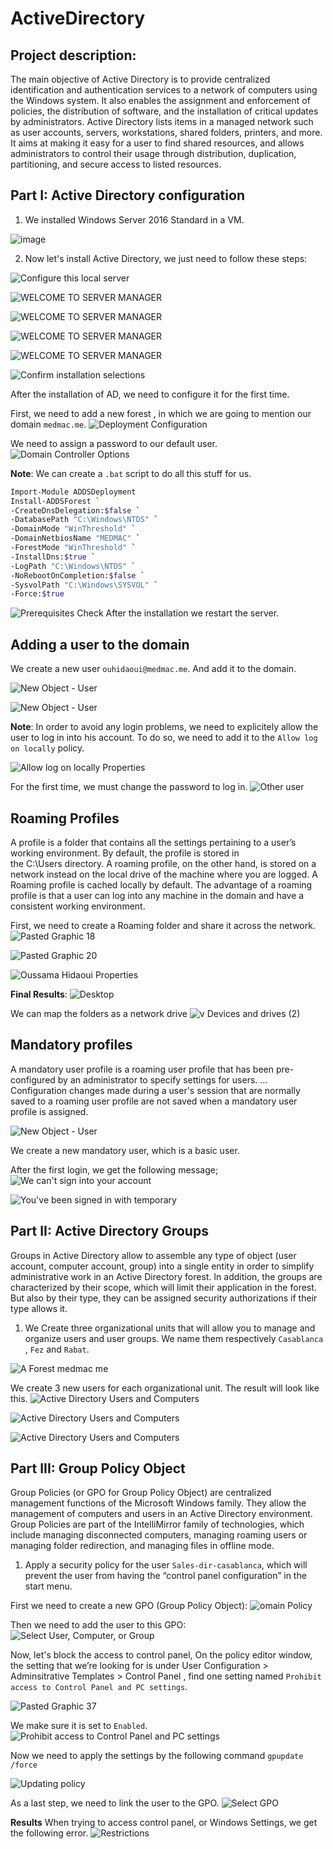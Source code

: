 # ActiveDirectory

## Project description:

The main objective of Active Directory is to provide centralized identification and authentication services to a network of computers using the Windows system. It also enables the assignment and enforcement of policies, the distribution of software, and the installation of critical updates by administrators.
Active Directory lists items in a managed network such as user accounts, servers, workstations, shared folders, printers, and more. It aims at making it easy for a user to find shared resources, and allows administrators to control their usage through distribution, duplication, partitioning, and secure access to listed resources.

## Part I: Active Directory configuration

1. We installed Windows Server 2016 Standard in a VM.

![image](https://user-images.githubusercontent.com/56129562/149035634-199a6e52-5888-4421-b71c-818feefd13e2.png)

2. Now let's install Active Directory, we just need to follow these steps:

![Configure this local server](https://user-images.githubusercontent.com/56129562/149035682-63a03d39-25a8-401d-babf-360650b6086e.png)

![WELCOME TO SERVER MANAGER](https://user-images.githubusercontent.com/56129562/149035694-a0057d0f-f755-4815-b188-e9962eaba813.png)

![WELCOME TO SERVER MANAGER](https://user-images.githubusercontent.com/56129562/149035718-6039e775-d952-44bc-a8bd-4dbfa6ec9d66.png)

![WELCOME TO SERVER MANAGER](https://user-images.githubusercontent.com/56129562/149035736-d19b0443-a014-4b84-ba8f-49c65bfad35d.png)

![WELCOME TO SERVER MANAGER](https://user-images.githubusercontent.com/56129562/149035767-9feb640d-a7bd-41c4-82b0-478a7ff51f66.png)


![Confirm installation selections](https://user-images.githubusercontent.com/56129562/149035780-f120d7b0-e451-47df-a094-8fd330c878a0.png)

After the installation of AD, we need to configure it for the first time.

First, we need to add a new forest , in which we are going to mention our domain `medmac.me`.
![Deployment Configuration](https://user-images.githubusercontent.com/56129562/149035847-863974f2-3b93-4e83-9987-cafc53b4937d.png)

We need to assign a password to our default user.
![Domain Controller Options](https://user-images.githubusercontent.com/56129562/149035885-57cafbc3-46c9-43ca-91cb-a77f2d9fa180.png)

**Note**: We can create a `.bat` script to do all this stuff for us.

```bash
Import-Module ADDSDeployment
Install-ADDSForest `
-CreateDnsDelegation:$false `
-DatabasePath "C:\Windows\NTDS" `
-DomainMode "WinThreshold" `
-DomainNetbiosName "MEDMAC" `
-ForestMode "WinThreshold" `
-InstallDns:$true `
-LogPath "C:\Windows\NTDS" `
-NoRebootOnCompletion:$false `
-SysvolPath "C:\Windows\SYSVOL" `
-Force:$true
```
![Prerequisites Check](https://user-images.githubusercontent.com/56129562/149036334-a5f9d172-f3f8-488d-9641-b5d3a7d756df.png)
After the installation we restart the server.


## Adding a user to the domain
We create a new user `ouhidaoui@medmac.me`. And add it to the domain.

![New Object - User](https://user-images.githubusercontent.com/56129562/149036525-d425c31d-fe29-41fc-84ee-4eced562dc74.png)

![New Object - User](https://user-images.githubusercontent.com/56129562/149036540-3d286e15-0cfb-47ef-a20d-d6230351fe16.png)

**Note**: In order to avoid any login problems, we need to explicitely allow the user to log in into his account. To do so, we need to add it to the `Allow log on locally` policy.

![Allow log on locally Properties](https://user-images.githubusercontent.com/56129562/149036697-0ffcb40d-2266-4025-a87d-f4218e9c1a53.png)

For the first time, we must change the password to log in.
![Other user](https://user-images.githubusercontent.com/56129562/149036734-a3af3218-6b31-4c49-b56a-25afbefa132a.png)

## Roaming Profiles

A profile is a folder that contains all the settings pertaining to a user’s working environment. By default, the profile is stored in the C:\Users directory.
A roaming profile, on the other hand, is stored on a network instead on the local drive of the machine where you are logged. A Roaming profile is cached locally by default. The advantage of a roaming profile is that a user can log into any machine in the domain and have a consistent working environment.

First, we need to create a Roaming folder and share it across the network. 
![Pasted Graphic 18](https://user-images.githubusercontent.com/56129562/149036941-a852cc63-0c76-487b-85ce-b0709634224e.png)

![Pasted Graphic 20](https://user-images.githubusercontent.com/56129562/149036947-a5bb72ab-2209-40ba-814e-457d70b3fd22.png)

![Oussama Hidaoui Properties](https://user-images.githubusercontent.com/56129562/149037022-ec4a65e7-8df4-4ba4-b1dd-65a40fa5296e.png)

**Final Results**:
![Desktop](https://user-images.githubusercontent.com/56129562/149037087-0fa8750f-001d-47c9-a1c3-013ec92b9d43.png)

We can map the folders as a network drive
![v Devices and drives (2)](https://user-images.githubusercontent.com/56129562/149037121-150f3bd1-ee8b-4343-90c9-a4560052ff3e.png)

## Mandatory profiles

A mandatory user profile is a roaming user profile that has been pre-configured by an administrator to specify settings for users. ... Configuration changes made during a user's session that are normally saved to a roaming user profile are not saved when a mandatory user profile is assigned.

![New Object - User](https://user-images.githubusercontent.com/56129562/149037203-5c37dafd-b17a-49eb-93f5-61cae2e4646c.png)

We create a new mandatory user, which is a basic user.

After the first login, we get the following message;
![We can't sign into your account](https://user-images.githubusercontent.com/56129562/149037294-369ebd29-5a19-43da-8a85-2286d8376164.png)

![You've been signed in with temporary](https://user-images.githubusercontent.com/56129562/149037303-12a4a745-fbd2-4964-b770-dcc1ad56a0b1.png)

## Part II: Active Directory Groups

Groups in Active Directory allow to assemble any type of object (user account, computer account, group) into a single entity in order to simplify administrative work in an Active Directory forest. In addition, the groups are characterized by their scope, which will limit their application in the forest. But also by their type, they can be assigned security authorizations if their type allows it.
1. We Create three organizational units that will allow you to manage and organize users and user groups. We name them respectively `Casablanca` , `Fez` and `Rabat`.

![A Forest medmac me](https://user-images.githubusercontent.com/56129562/149037493-54f293c8-7207-4a58-a03b-8b55f51d204d.png)

We create 3 new users for each organizational unit. The result will look like this.
![Active Directory Users and Computers](https://user-images.githubusercontent.com/56129562/149037540-626853ac-3f1f-422c-8705-49f3df1dad03.png)

![Active Directory Users and Computers](https://user-images.githubusercontent.com/56129562/149037553-d379eef7-b203-44dd-b4d4-666b4497e6fd.png)

![Active Directory Users and Computers](https://user-images.githubusercontent.com/56129562/149037568-c46f6a3f-b42e-4d8c-b5f0-f988dc0633fa.png)


## Part III: Group Policy Object

Group Policies (or GPO for Group Policy Object) are centralized management functions of the Microsoft Windows family. They allow the management of computers and users in an Active Directory environment. Group Policies are part of the IntelliMirror family of technologies, which include managing disconnected computers, managing roaming users or managing folder redirection, and managing files in offline mode.

1. Apply a security policy for the user `Sales-dir-casablanca`, which will prevent the user from having the “control panel configuration” in the start menu.

First we need to create a new GPO (Group Policy Object):
![omain Policy](https://user-images.githubusercontent.com/56129562/149037663-df03b1d7-3767-407f-b722-382904601be4.png)

Then we need to add the user to this GPO:
![Select User, Computer, or Group](https://user-images.githubusercontent.com/56129562/149037697-81897c56-608c-4402-a859-4bf36e48bc74.png)

Now, let's block the access to control panel, On the policy editor window, the setting that we’re looking for is under User Configuration > Adminsitrative Templates > Control Panel , find one setting named `Prohibit access to Control Panel and PC settings`.

![Pasted Graphic 37](https://user-images.githubusercontent.com/56129562/149037811-2cdb7217-cfcf-4a03-a34f-96f83938411e.png)

We make sure it is set to `Enabled`.
![Prohibit access to Control Panel and PC settings](https://user-images.githubusercontent.com/56129562/149037853-9e255ff1-0eb0-4a51-84cf-7af6d4c15655.png)

Now we need to apply the settings by the following command `gpupdate /force`

![Updating policy](https://user-images.githubusercontent.com/56129562/149037875-b81ce129-5b5a-4d6e-a6f7-1ceecc302200.png)

As a last step, we need to link the user to the GPO.
![Select GPO](https://user-images.githubusercontent.com/56129562/149037936-668005fc-4eec-4ba5-b70f-1ea19ec20b91.png)

**Results**
When trying to access control panel, or Windows Settings, we get the following error.
![Restrictions](https://user-images.githubusercontent.com/56129562/149038024-7c51e574-4f24-40f5-a864-121c6962c9c1.png)

